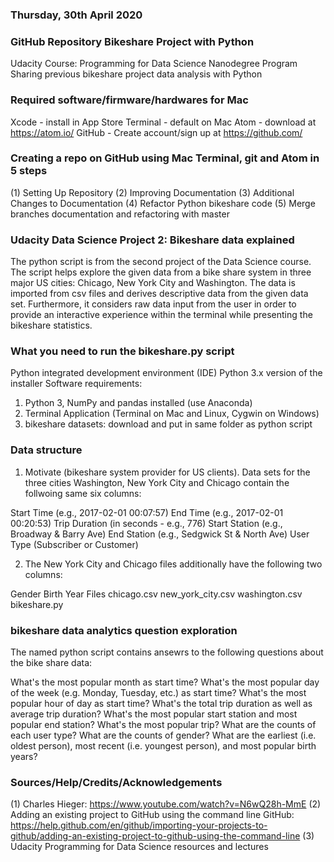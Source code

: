 ### Thursday, 30th April 2020

### GitHub Repository Bikeshare Project with Python
Udacity Course: Programming for Data Science Nanodegree Program
Sharing previous bikeshare project data analysis with Python

### Required software/firmware/hardwares for Mac
Xcode - install in App Store
Terminal - default on Mac
Atom - download at https://atom.io/
GitHub - Create account/sign up at https://github.com/


### Creating a repo on GitHub using Mac Terminal, git and Atom in 5 steps
(1) Setting Up Repository
(2) Improving Documentation
(3) Additional Changes to Documentation
(4) Refactor Python bikeshare code
(5) Merge branches documentation and refactoring with master

### Udacity Data Science Project 2: Bikeshare data explained
The python script is from the second project of the Data Science course. The script helps explore the given data from a bike share system in three major US cities: Chicago, New York City and Washington. The data is imported from csv files and derives descriptive data from the given data set. Furthermore, it considers raw data input from the user in order to provide an interactive experience within the terminal while presenting the bikeshare statistics.

### What you need to run the bikeshare.py script
Python integrated development environment (IDE)
Python 3.x version of the installer
Software requirements: 
1. Python 3, NumPy and pandas installed (use Anaconda) 
2. Terminal Application (Terminal on Mac and Linux, Cygwin on Windows)
3. bikeshare datasets: download and put in same folder as python script

### Data structure
1. Motivate (bikeshare system provider for US clients). Data sets for the three cities Washington, New York City and Chicago contain the follwoing same six columns:

Start Time (e.g., 2017-02-01 00:07:57)
End Time (e.g., 2017-02-01 00:20:53)
Trip Duration (in seconds - e.g., 776)
Start Station (e.g., Broadway & Barry Ave)
End Station (e.g., Sedgwick St & North Ave)
User Type (Subscriber or Customer)

2. The New York City and Chicago files additionally have the following two columns:

Gender
Birth Year
Files
chicago.csv
new_york_city.csv
washington.csv
bikeshare.py

### bikeshare data analytics question exploration
The named python script contains ansewrs to the following questions about the bike share data:

What's the most popular month as start time? What's the most popular day of the week (e.g. Monday, Tuesday, etc.) as start time? What's the most popular hour of day as start time? What's the total trip duration as well as average trip duration? What's the most popular start station and most popular end station? What's the most popular trip? What are the counts of each user type? What are the counts of gender? What are the earliest (i.e. oldest person), most recent (i.e. youngest person), and most popular birth years?


### Sources/Help/Credits/Acknowledgements
(1) Charles Hieger: https://www.youtube.com/watch?v=N6wQ28h-MmE
(2) Adding an existing project to GitHub using the command line GitHub: https://help.github.com/en/github/importing-your-projects-to-github/adding-an-existing-project-to-github-using-the-command-line
(3) Udacity Programming for Data Science resources and lectures



